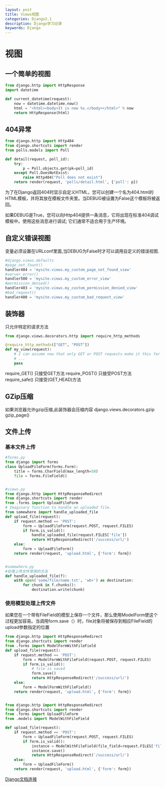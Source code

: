 ```yaml
---
layout: post
title: Views视图
categories: Django2.1
description: Django学习记录
keywords: Django
---
```


# 视图

## 一个简单的视图
```python
from django.http import HttpResponse
import datetime

def current_datetime(request):
    now = datetime.datetime.now()
    html = "<html><body>It is now %s.</body></html>" % now
    return HttpResponse(html)
```

## 404异常
```python
from django.http import Http404
from django.shortcuts import render
from polls.models import Poll

def detail(request, poll_id):
    try:
        p = Poll.objects.get(pk=poll_id)
    except Poll.DoesNotExist:
        raise Http404("Poll does not exist")
    return render(request, 'polls/detail.html', {'poll': p})
```
为了在Django返回404时显示自定义HTML，您可以创建一个名为404.html的HTML模板，并将其放在模板文件夹里。当DEBUG被设置为False这个模板将被返回。

如果DEBUG是True，您可以向Http404提供一条消息，它将出现在标准404调试模板中。使用这些消息进行调试; 它们通常不适合用于生产环境。

## 自定义错误视图
变量必须设置在URLconf里面,当DEBUG为False时才可以调用自定义的错误视图.
```python
#django.views.defaults
#page_not_fount()
handler404 = 'mysite.views.my_custom_page_not_found_view'
#server_error()
handler500 = 'mysite.views.my_custom_error_view'
#permission_denied()
handler403 = 'mysite.views.my_custom_permission_denied_view'
#bad_request()
handler400 = 'mysite.views.my_custom_bad_request_view'
```

## 装饰器
只允许特定的请求方法
```python
from django.views.decorators.http import require_http_methods

@require_http_methods(["GET", "POST"])
def my_view(request):
    # I can assume now that only GET or POST requests make it this far
    # ...
    pass
```
require_GET()
    只接受GET方法
require_POST()
    只接受POST方法
require_safe()
    只接受(GET,HEAD)方法

## GZip压缩
如果浏览器允许gzip压缩,此装饰器会压缩内容
django.views.decorators.gzip
gzip_page()


## 文件上传
### 基本文件上传
```python
#forms.py
from django import forms
class UploadFileForm(forms.Form):
    title = forms.CharField(max_length=50)
    file = forms.FileField()


#views.py
from django.http import HttpResponseRedirect
from django.shortcuts import render
from .forms import UploadFileForm
# Imaginary function to handle an uploaded file.
from somewhere import handle_uploaded_file
def upload_file(request):
    if request.method == 'POST':
        form = UploadFileForm(request.POST, request.FILES)
        if form.is_valid():
            handle_uploaded_file(request.FILES['file'])
            return HttpResponseRedirect('/success/url/')
    else:
        form = UploadFileForm()
    return render(request, 'upload.html', {'form': form})


#somewhere.py
#处理上传文件常用的方法
def handle_uploaded_file(f):
    with open('some/file/name.txt', 'wb+') as destination:
        for chunk in f.chunks():
            destination.write(chunk)
```
### 使用模型处理上传文件
如果您在一个带有FileField的模型上保存一个文件，那么使用ModelForm使这个过程更加容易。当调用form.save（）时，file对象将被保存到相应FileField的upload参数指定的位置
```python
from django.http import HttpResponseRedirect
from django.shortcuts import render
from .forms import ModelFormWithFileField
def upload_file(request):
    if request.method == 'POST':
        form = ModelFormWithFileField(request.POST, request.FILES)
        if form.is_valid():
            # file is saved
            form.save()
            return HttpResponseRedirect('/success/url/')
    else:
        form = ModelFormWithFileField()
    return render(request, 'upload.html', {'form': form})


from django.http import HttpResponseRedirect
from django.shortcuts import render
from .forms import UploadFileForm
from .models import ModelWithFileField

def upload_file(request):
    if request.method == 'POST':
        form = UploadFileForm(request.POST, request.FILES)
        if form.is_valid():
            instance = ModelWithFileField(file_field=request.FILES['file'])
            instance.save()
            return HttpResponseRedirect('/success/url/')
    else:
        form = UploadFileForm()
    return render(request, 'upload.html', {'form': form})
```

[Django文档连接](https://docs.djangoproject.com/en/2.1/topics/http/file-uploads/)
